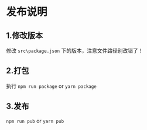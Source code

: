 # 发布说明

## 1.修改版本

修改 `src\package.json` 下的版本，注意文件路径别改错了！

## 2.打包

执行
`npm run package` or `yarn package`

## 3.发布

`npm run pub` or `yarn pub`
